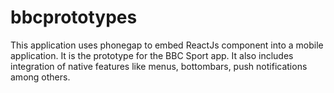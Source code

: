 # bbcprototypes

This application uses phonegap to embed ReactJs component into a mobile application. It is the prototype for the BBC Sport app. It also includes integration of native features like menus, bottombars, push notifications among others.
